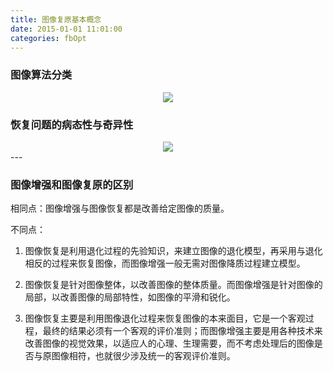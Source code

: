```yaml
---
title: 图像复原基本概念
date: 2015-01-01 11:01:00
categories: fbOpt
---
```


<script type="text/javascript" src="http://cdn.mathjax.org/mathjax/latest/MathJax.js?config=default"></script>

### 图像算法分类

<center><img src="{{ site.baseurl }}/images/pdBase/recovery_a1.png"></center>

       
### 恢复问题的病态性与奇异性

<center><img src="{{ site.baseurl }}/images/pdBase/recovery_a2.png"></center>
---

### 图像增强和图像复原的区别

相同点：图像增强与图像恢复都是改善给定图像的质量。

不同点：

1. 图像恢复是利用退化过程的先验知识，来建立图像的退化模型，再采用与退化相反的过程来恢复图像，而图像增强一般无需对图像降质过程建立模型。

2. 图像恢复是针对图像整体，以改善图像的整体质量。而图像增强是针对图像的局部，以改善图像的局部特性，如图像的平滑和锐化。

3. 图像恢复主要是利用图像退化过程来恢复图像的本来面目，它是一个客观过程，最终的结果必须有一个客观的评价准则；而图像增强主要是用各种技术来改善图像的视觉效果，以适应人的心理、生理需要，而不考虑处理后的图像是否与原图像相符，也就很少涉及统一的客观评价准则。 

